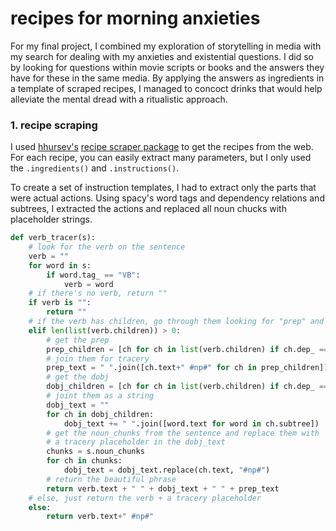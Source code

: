 # recipes for morning anxieties

For my final project, I combined my exploration of storytelling in media with my search for dealing with my anxieties and existential questions. I did so by looking for questions within movie scripts or books and the answers they have for these in the same media. By applying the answers as ingredients in a template of scraped recipes, I managed to concoct drinks that would help alleviate the mental dread with a ritualistic approach.


### 1. recipe scraping
I used [hhursev's](https://github.com/hhursev) [recipe scraper package](https://github.com/hhursev/recipe-scrapers) to get the recipes from the web. For each recipe, you can easily extract many parameters, but I only used the `.ingredients()` and `.instructions()`.

To create a set of instruction templates, I had to extract only the parts that were actual actions. Using spacy's word tags and dependency relations and subtrees, I extracted the actions and replaced all noun chucks with placeholder strings.

```python
def verb_tracer(s):
    # look for the verb on the sentence
    verb = ""
    for word in s:
        if word.tag_ == "VB":
            verb = word
    # if there's no verb, return ""
    if verb is "":
        return ""
    # if the verb has children, go through them looking for "prep" and "dobj"
    elif len(list(verb.children)) > 0:
        # get the prep
        prep_children = [ch for ch in list(verb.children) if ch.dep_ == "prep"]
        # join them for tracery
        prep_text = " ".join([ch.text+" #np#" for ch in prep_children])
        # get the dobj
        dobj_children = [ch for ch in list(verb.children) if ch.dep_ == "dobj"]
        # joint them as a string
        dobj_text = ""
        for ch in dobj_children:
            dobj_text += " ".join([word.text for word in ch.subtree])
        # get the noun_chunks from the sentence and replace them with
        # a tracery placeholder in the dobj_text
        chunks = s.noun_chunks
        for ch in chunks:
            dobj_text = dobj_text.replace(ch.text, "#np#")
        # return the beautiful phrase
        return verb.text + " " + dobj_text + " " + prep_text
    # else, just return the verb + a tracery placeholder
    else:
        return verb.text+" #np#"
```
